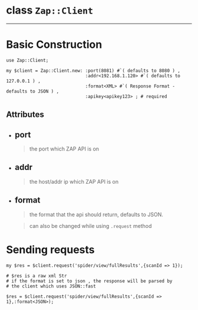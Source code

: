 # class `Zap::Client`

-------------------


# Basic Construction

```perl6
use Zap::Client;

my $client = Zap::Client.new: :port(8081) #`( defaults to 8080 ) ,
                              :addr<192.168.1.120> #`( defaults to 127.0.0.1 ) ,
                              :format<XML> #`( Response Format -  defaults to JSON ) ,
                              :apikey<apikey123> ; # required

```

## Attributes 
* ## port
    > the port which ZAP API is on
* ## addr
    > the host/addr ip which ZAP API is on
* ## format
    > the format that the api should return, defaults to JSON.
    
    > can also be changed while using `.request` method  

# Sending requests

```perl6
my $res = $client.request('spider/view/fullResults',{scanId => 1});

# $res is a raw xml Str                               
# if the format is set to json , the response will be parsed by
# the client which uses JSON::fast

$res = $client.request('spider/view/fullResults',{scanId => 1},:format<JSON>);
```